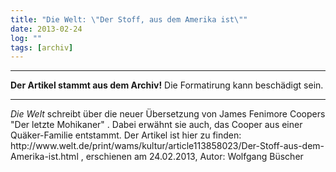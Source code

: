 ```yaml
---
title: "Die Welt: \"Der Stoff, aus dem Amerika ist\""
date: 2013-02-24
log: ""
tags: [archiv]
---
```

<hr><b>Der Artikel stammt aus dem Archiv!</b> Die Formatirung kann beschädigt sein.<hr>
<p><i>Die Welt</i> schreibt über die neuer Übersetzung von James Fenimore Coopers "Der letzte Mohikaner" . Dabei erwähnt sie auch, das Cooper aus einer Quäker-Familie entstammt. Der Artikel ist hier zu finden: http://www.welt.de/print/wams/kultur/article113858023/Der-Stoff-aus-dem-Amerika-ist.html , erschienen am 24.02.2013, Autor: Wolfgang Büscher</p>
